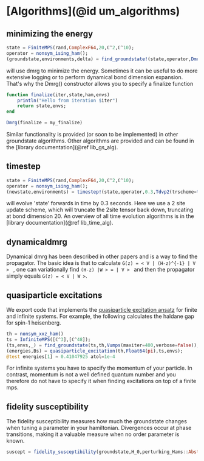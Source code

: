# [Algorithms](@id um_algorithms)

## minimizing the energy

```julia
state = FiniteMPS(rand,ComplexF64,20,ℂ^2,ℂ^10);
operator = nonsym_ising_ham();
(groundstate,environments,delta) = find_groundstate!(state,operator,Dmrg())
```

will use dmrg to minimize the energy. Sometimes it can be useful to do more extensive logging or to perform dynamical bond dimension expansion. That's why the Dmrg() constructor allows you to specify a finalize function
```julia
function finalize(iter,state,ham,envs)
    println("Hello from iteration $iter")
    return state,envs;
end

Dmrg(finalize = my_finalize)
```

Similar functionality is provided (or soon to be implemented) in other groundstate algorithms. Other algorithms are provided and can be found in the [library documentation](@ref lib_gs_alg).

## timestep

```julia
state = FiniteMPS(rand,ComplexF64,20,ℂ^2,ℂ^10);
operator = nonsym_ising_ham();
(newstate,environments) = timestep!(state,operator,0.3,Tdvp2(trscheme=truncdim(20)))
```

will evolve 'state' forwards in time by 0.3 seconds. Here we use a 2 site update scheme, which will truncate the 2site tensor back down, truncating at bond dimension 20. An overview of all time evolution algorithms is in the [library documentation](@ref lib_time_alg).

## dynamicaldmrg

Dynamical dmrg has been described in other papers and is a way to find the propagator. The basic idea is that to calculate ``G(z) = < V | (H-z)^{-1} | V > `` , one can variationally find ``(H-z) |W > = | V > `` and then the propagator simply equals ``G(z) = < V | W >``.

## quasiparticle excitations

We export code that implements the [quasiparticle excitation ansatz](https://journals.aps.org/prl/abstract/10.1103/PhysRevLett.111.080401) for finite and infinite systems.
For example, the following calculates the haldane gap for spin-1 heisenberg.

```julia
th = nonsym_xxz_ham()
ts = InfiniteMPS([ℂ^3],[ℂ^48]);
(ts,envs,_) = find_groundstate(ts,th,Vumps(maxiter=400,verbose=false));
(energies,Bs) = quasiparticle_excitation(th,Float64(pi),ts,envs);
@test energies[1] ≈ 0.41047925 atol=1e-4
```

For infinite systems you have to specify the momentum of your particle. In contrast, momentum is not a well defined quantum number and you therefore do not have to specify it when finding excitations on top of a finite mps.

## fidelity susceptibility

The fidelity susceptibility measures how much the groundstate changes when tuning a parameter in your hamiltonian. Divergences occur at phase transitions, making it a valuable measure when no order parameter is known.

```julia
suscept = fidelity_susceptibility(groundstate,H_0,perturbing_Hams::AbstractVector)
```
